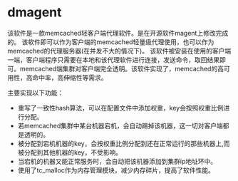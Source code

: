 dmagent
=======

该软件是一款memcached轻客户端代理软件。是在开源软件magent上修改完成的。
该软件即可以作为客户端的memcached轻量级代理使用，也可以作为memcached的代理服务器(在并发不大的情况下)。
该软件被安装在使用的客户端一端，客户端程序只需要在本地和该代理软件进行连接，发送命令，取回结果即可。memcached端集群对客户端完全透明。该软件实现了，memcached的高可用性，高命中率，高伸缩性等需求。

主要实现以下功能：

* 重写了一致性hash算法，可以在配置文件中添加权重，key会按照权重比例进行分配。
* 若memcached集群中某台机器宕机，会自动踢掉该机器，这一切对客户端都是透明的。
* 被分配到宕机机器的key，会按权重比例分配到还在正常运行的那些机器上,而被分配到其他机器的key，不受影响。
* 当宕机的机器又能正常服务时，会自动把该机器添加到集群ip地址环中。
* 使用了tc_malloc作为内存管理模块，减少内存碎片，提高了软件性能。
